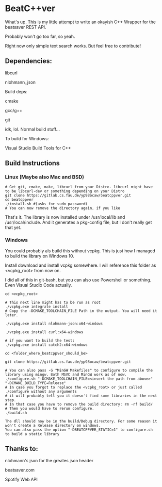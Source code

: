 <h1>BeatC++ver</h1>
What's up. This is my little attempt to write an okayish C++ Wrapper for the beatsaver REST API.

Probably won't go too far, so yeah.

Right now only simple text search works. But feel free to contribute!

<h2>Dependencies:</h2>

libcurl

nlohmann_json

Build deps:

cmake

gcc/g++

git

idk, lol. Normal build stuff...

To build for Windows:

Visual Studio Build Tools for C++

<h2>Build Instructions</h2>
<h3>Linux (Maybe also Mac and BSD)</h3>

```
# Get git, cmake, make, libcurl from your Distro. libcurl might have to be libcurl-dev or something depending on your Distro
git clone https://gitlab.cs.fau.de/yp98ocaw/beatcppver.git
cd beatcppver
./install.sh #(asks for sudo password)
# You can now remove the directory again, if you like
```


That's it. The library is now installed under /usr/local/lib and /usr/local/include. And it generates a pkg-config file, but I don't really get that yet.

<h3>Windows</h3>
You could probably als build this without vcpkg. This is just how I managed to build the library on Windows 10.

Install download and install vcpkg somewhere. I will reference this folder as <vcpkg_root> from now on.

I did all of this in git-bash, but you can also use Powershell or something. Even Visual Studio Code actually.


```
cd <vcpkg_root>

# This next line might has to be run as root
./vcpkg.exe integrate install
# Copy the -DCMAKE_TOOLCHAIN_FILE Path in the output. You will need it later.

./vcpkg.exe install nlohmann-json:x64-windows

./vcpkg.exe install curl:x64-windows

# if you want to build the test:
./vcpkg.exe install catch2:x64-windows

cd <folder_where_beatcppver_should_be>

git clone https://gitlab.cs.fau.de/yp98ocaw/beatcppver.git

# You can also pass -G "MinGW Makefiles" to configure to compile the library using mingw. Both MSVC and MinGW work as of now.
./configure.sh "-DCMAKE_TOOLCHAIN_FILE=<insert the path from above>"  "-DCMAKE_BUILD_TYPE=Release"
# In case you forgot to replace the <vcpkg_root> or just called ./configure without any arguments
# it will probably tell you it doesn't find some libraries in the next step.
# In that case you have to remove the build directory: rm -rf build/
# Then you would have to rerun configure.
./build.sh

The dll should now be in the build/Debug directory. For some reason it won't create a Release directory on windows.
You can also pass the option "-DBEATCPPVER_STATIC=1" to configure.sh to build a static library
```


<h2>Thanks to:</h2>
nlohmann's json for the greates json header

beatsaver.com

Spotify Web API